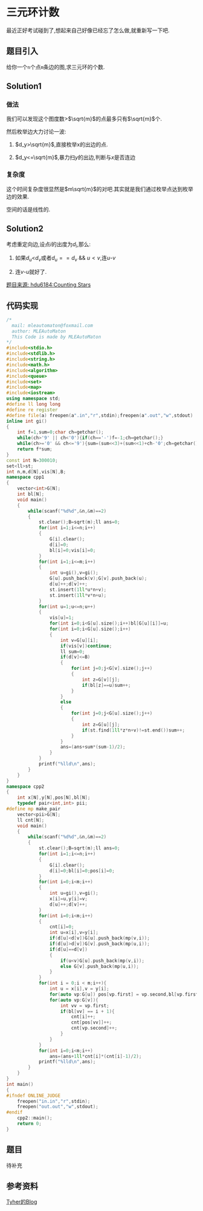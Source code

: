 # 三元环计数
最近正好考试碰到了,想起来自己好像已经忘了怎么做,就重新写一下吧.

## 题目引入
给你一个`n`个点`m`条边的图,求三元环的个数.

## Solution1
### 做法
我们可以发现这个图度数>$\sqrt{m}$的点最多只有$\sqrt{m}$个.

然后枚举边大力讨论一波:

1. $d_y>\sqrt{m}$,直接枚举x的出边的点.

2. $d_y<=\sqrt{m}$,暴力扫$y$的出边,判断与$x$是否连边

### 复杂度
这个时间复杂度很显然是$m\sqrt{m}$的对吧.其实就是我们通过枚举点达到枚举边的效果.

空间的话是线性的.

## Solution2
考虑重定向边,设点$i$的出度为$d_i$,那么:

1. 如果$d_u$<$d_v$或者$d_u==d_v$ && $u<v$,连$u$-$v$

2. 连$v$-$u$就好了.

[题目来源: hdu6184:Counting Stars](http://acm.hdu.edu.cn/showproblem.php?pid=6184)

## 代码实现
```cpp
/*
  mail: mleautomaton@foxmail.com
  author: MLEAutoMaton
  This Code is made by MLEAutoMaton
*/
#include<stdio.h>
#include<stdlib.h>
#include<string.h>
#include<math.h>
#include<algorithm>
#include<queue>
#include<set>
#include<map>
#include<iostream>
using namespace std;
#define ll long long
#define re register
#define file(a) freopen(a".in","r",stdin);freopen(a".out","w",stdout)
inline int gi()
{
	int f=1,sum=0;char ch=getchar();
	while(ch>'9' || ch<'0'){if(ch=='-')f=-1;ch=getchar();}
	while(ch>='0' && ch<='9'){sum=(sum<<3)+(sum<<1)+ch-'0';ch=getchar();}
	return f*sum;
}
const int N=300010;
set<ll>st;
int n,m,d[N],vis[N],B;
namespace cpp1
{
	vector<int>G[N];
	int bl[N];
	void main()
	{
		while(scanf("%d%d",&n,&m)==2)
		{
			st.clear();B=sqrt(m);ll ans=0;
			for(int i=1;i<=n;i++)
			{
				G[i].clear();
				d[i]=0;
				bl[i]=0;vis[i]=0;
			}
			for(int i=1;i<=m;i++)
			{
				int u=gi(),v=gi();
				G[u].push_back(v);G[v].push_back(u);
				d[u]++;d[v]++;
				st.insert(1ll*u*n+v);
				st.insert(1ll*v*n+u);
			}
			for(int u=1;u<=n;u++)
			{
				vis[u]=1;
				for(int i=0;i<G[u].size();i++)bl[G[u][i]]=u;
				for(int i=0;i<G[u].size();i++)
				{
					int v=G[u][i];
					if(vis[v])continue;
					ll sum=0;
					if(d[v]<=B)
					{
						for(int j=0;j<G[v].size();j++)
						{
							int z=G[v][j];
							if(bl[z]==u)sum++;
						}
					}
					else
					{
						for(int j=0;j<G[u].size();j++)
						{
							int z=G[u][j];
							if(st.find(1ll*z*n+v)!=st.end())sum++;
						}
					}
					ans=(ans+sum*(sum-1)/2);
				}
			}
			printf("%lld\n",ans);
		}
	}
}
namespace cpp2
{
	int x[N],y[N],pos[N],bl[N];
	typedef pair<int,int> pii;
#define mp make_pair
	vector<pii>G[N];
	ll cnt[N];
	void main()
	{
		while(scanf("%d%d",&n,&m)==2)
		{
			st.clear();B=sqrt(m);ll ans=0;
			for(int i=1;i<=n;i++)
			{
				G[i].clear();
				d[i]=0;bl[i]=0;pos[i]=0;
			}
			for(int i=0;i<m;i++)
			{
				int u=gi(),v=gi();
				x[i]=u,y[i]=v;
				d[u]++;d[v]++;
			}
			for(int i=0;i<m;i++)
			{
				cnt[i]=0;
				int u=x[i],v=y[i];
				if(d[u]<d[v])G[u].push_back(mp(v,i));
				if(d[u]>d[v])G[v].push_back(mp(u,i));
				if(d[u]==d[v])
				{
					if(u<v)G[u].push_back(mp(v,i));
					else G[v].push_back(mp(u,i));
				}
			}
			for(int i = 0;i < m;i++){
				int u = x[i],v = y[i];
				for(auto vp:G[u]) pos[vp.first] = vp.second,bl[vp.first] = i + 1;
				for(auto vp:G[v]){
					int vv = vp.first;
					if(bl[vv] == i + 1){
						cnt[i]++;
						cnt[pos[vv]]++;
						cnt[vp.second]++;
					}
				}
			}
			for(int i=0;i<m;i++)
				ans=(ans+1ll*cnt[i]*(cnt[i]-1)/2);
			printf("%lld\n",ans);
		}
	}
}
int main()
{
#ifndef ONLINE_JUDGE
	freopen("in.in","r",stdin);
	freopen("out.out","w",stdout);
#endif
	cpp2::main();
	return 0;
}
```

## 题目
待补充

## 参考资料
[Tyher的Blog](https://www.cnblogs.com/Tyher/p/9850755.html)
